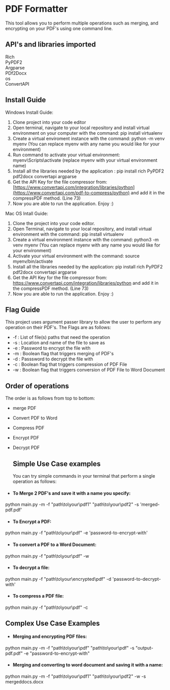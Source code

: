 # PDF Formatter
This tool allows you to perform multiple operations such as merging, and encrypting on your PDF's using one command line.

## API's and libraries imported
  Rich <br>
  PyPDF2<br>
  Argparse<br>
  PDf2Docx<br>
  os<br>
  ConvertAPI<br>
  
  
  

## Install Guide

Windows Install Guide:
1) Clone project into your code editor
2) Open terminal, navigate to your local repository and install virtual environment on your computer with the command: pip install virtualenv
3) Create a virtual enviroment instance with the command:  python -m venv myenv (You can replace myenv with any name you would like for your environment)
4) Run command to activate your virtual environment: myenv\Scripts\activate (replace myenv with your virtual environment name)
5) Install all the libraries needed by the application : pip install rich PyPDF2 pdf2docx convertapi argparse
6) Get the API Key for the file compressor from: [https://www.convertapi.com/integration/libraries/python](https://www.convertapi.com/pdf-to-compress/python) and add it in the compressPDF method. (Line 73)
7) Now you are able to run the application. Enjoy :)

Mac OS Intall Guide:
1) Clone the project into your code editor.
2) Open Terminal, navigate to your local repository, and install virtual environment with the command: pip install virtualenv
3) Create a virtual environment instance with the command: python3 -m venv myenv (You can replace myenv with any name you would like for your environment)
4) Activate your virtual environment with the command: source myenv/bin/activate
5) Install all the libraries needed by the application: pip install rich PyPDF2 pdf2docx convertapi argparse
6) Get the API Key for the file compressor from: https://www.convertapi.com/integration/libraries/python and add it in the compressPDF method. (Line 73)
7) Now you are able to run the application. Enjoy :)


## Flag Guide
This project uses argument passer library to allow the user to perform any operation on their PDF's. The Flags are as follows:
  - -f : List of file(s) paths that need the operation <br>
  - -s : Location and name of the file to save as <br>
  - -e : Password to encrypt the file with <br>
  - -m : Boolean flag that triggers merging of PDF's <br>
  - -d : Passsword to decrypt the file with <br>
  - -c : Boolean flag that triggers compression of PDF File <br>
  - -w : Boolean flag that triggers conversion of PDF File to Word Document <br>

## Order of operations
The order is as follows from top to bottom:
- merge PDF
- Convert PDF to Word
- Compress PDF
- Encrypt PDF
- Decrypt PDF

  ## Simple Use Case examples
  You can try simple commands in your terminal that perform a single operation as follows: 

- #### To Merge 2 PDF's and save it with a name you specify:<br>
 python main.py -m -f "path\to\your\pdf1" "path\to\your\pdf2" -s 'merged-pdf.pdf'
 <br>
 - #### To Encrypt a PDF:<br>
  python main.py -f "path\to\your\pdf" -e 'password-to-encrypt-with'
   <br>
  - #### To convert a PDF to a Word Document:<br>
  python main.py -f "path\to\your\pdf" -w
   <br>
  - #### To decrypt a file:<br>
  python main.py -f "path\to\your\encrypted\pdf" -d 'password-to-decrypt-with'
   <br>
  - #### To compress a PDF file:<br>
  python main.py -f "path\to\your\pdf" -c
 <br>
  ## Complex Use Case Examples

  - #### Merging and encrypting PDF files:<br>
  python main.py -m -f "path\to\your\pdf" "path\to\your\pdf" -s "output-pdf.pdf" -e "password-to-encrypt-with"
 <br>
  - #### Merging and converting to word document and saving it with a name:<br>
 python main.py -m -f "path\to\your\pdf1" "path\to\your\pdf2" -w -s mergeddocs.docx
   <br>
  
